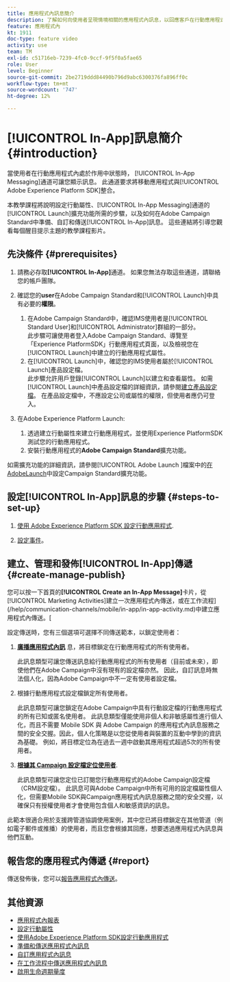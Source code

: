 ```yaml
---
title: 應用程式內訊息簡介
description: 了解如何向使用者呈現情境相關的應用程式內訊息，以回應客戶在行動應用程式內的即時行為。
feature: 應用程式內
kt: 1911
doc-type: feature video
activity: use
team: TM
exl-id: c51716eb-7239-4fc0-9ccf-9f5f0a5fae65
role: User
level: Beginner
source-git-commit: 2be2719ddd84490b796d9abc6300376fa896ff0c
workflow-type: tm+mt
source-wordcount: '747'
ht-degree: 12%

---
```


# [!UICONTROL In-App]訊息簡介 {#introduction}

當使用者在行動應用程式內處於作用中狀態時， [!UICONTROL In-App Messaging]通道可讓您顯示訊息。 此通道要求將移動應用程式與[!UICONTROL Adobe Experience Platform SDK]整合。

本教學課程將說明設定行動屬性、[!UICONTROL In-App Messaging]通道的[!UICONTROL Launch]擴充功能所需的步驟，以及如何在Adobe Campaign Standard中準備、自訂和傳送[!UICONTROL In-App]訊息。 這些連結將引導您觀看每個醒目提示主題的教學課程影片。

## 先決條件 {#prerequisites}

1. 請務必存取&#x200B;**[!UICONTROL In-App]**&#x200B;通道。 如果您無法存取這些通道，請聯絡您的帳戶團隊。
1. 確認您的&#x200B;**user**&#x200B;在Adobe Campaign Standard和[!UICONTROL Launch]中具有必要的&#x200B;**權限**。

   1. 在Adobe Campaign Standard中，確認IMS使用者是[!UICONTROL Standard User]和[!UICONTROL Administrator]群組的一部分。\
      此步驟可讓使用者登入Adobe Campaign Standard、導覽至「Experience PlatformSDK」行動應用程式頁面，以及檢視您在[!UICONTROL Launch]中建立的行動應用程式屬性。
   1. 在[!UICONTROL Launch]中，確認您的IMS使用者屬於[!UICONTROL Launch]產品設定檔。\
      此步驟允許用戶登錄[!UICONTROL Launch]以建立和查看屬性。 如需[!UICONTROL Launch]中產品設定檔的詳細資訊，請參閱[建立產品設定檔](https://docs.adobelaunch.com/launch-reference/administration/user-permissions#3-create-your-product-profile)。 在產品設定檔中，不應設定公司或屬性的權限，但使用者應仍可登入。

1. 在Adobe Experience Platform Launch:

   1. 透過建立行動屬性來建立行動應用程式，並使用Experience PlatformSDK測試您的行動應用程式。
   1. 安裝行動應用程式的&#x200B;**Adobe Campaign Standard**&#x200B;擴充功能。

如需擴充功能的詳細資訊，請參閱[!UICONTROL Adobe Launch ]檔案中的[在AdobeLaunch](https://aep-sdks.gitbook.io/docs/using-mobile-extensions/adobe-campaign-standard)中設定Campaign Standard擴充功能。

## 設定[!UICONTROL In-App]訊息的步驟 {#steps-to-set-up}

1. [使用 Adobe Experience Platform SDK 設定行動應用程式](/help/communication-channels/mobile/configure-mobile-apps-using-aep-sdk.md).

1. [設定事件](/help/communication-channels/mobile/in-app/configure-events.md)。

## 建立、管理和發佈[!UICONTROL In-App]傳遞 {#create-manage-publish}

您可以按一下首頁的&#x200B;**[!UICONTROL Create an In-App Message]**&#x200B;卡片，從[!UICONTROL Marketing Activities]建立一次應用程式內傳送，或在工作流程](/help/communication-channels/mobile/in-app/in-app-activity.md)中建立應用程式內傳送。[

設定傳送時，您有三個選項可選擇不同傳送範本，以鎖定使用者：

1. [**廣播應用程式內訊**](/help/communication-channels/mobile/in-app/broadcast-in-app-message.md) 息，將目標鎖定在行動應用程式的所有使用者。

   此訊息類型可讓您傳送訊息給行動應用程式的所有使用者（目前或未來），即使他們在Adobe Campaign中沒有現有的設定檔亦然。 因此，自訂訊息時無法個人化，因為Adobe Campaign中不一定有使用者設定檔。

1. 根據行動應用程式設定檔鎖定所有使用者。

   此訊息類型可讓您鎖定在Adobe Campaign中具有行動設定檔的行動應用程式的所有已知或匿名使用者。 此訊息類型僅能使用非個人和非敏感屬性進行個人化，而且不需要 Mobile SDK 與 Adobe Campaign 的應用程式內訊息服務之間的安全交握。因此，個人化策略是以您從使用者與裝置的互動中學到的資訊為基礎。 例如，將目標定位為在過去一週中啟動其應用程式超過5次的所有使用者。

1. [**根據其 Campaign 設定檔定位使用者**](/help/communication-channels/mobile/in-app/target-users-based-on-campaign-profile.md).

   此訊息類型可讓您定位已訂閱您行動應用程式的Adobe Campaign設定檔（CRM設定檔）。 此訊息可與Adobe Campaign中所有可用的設定檔屬性個人化，但需要Mobile SDK與Campaign應用程式內訊息服務之間的安全交握，以確保只有授權使用者才會使用包含個人和敏感資訊的訊息。

此範本很適合用於支援跨管道協調使用案例，其中您已將目標鎖定在其他管道（例如電子郵件或推播）的使用者，而且您會根據其回應，想要透過應用程式內訊息與他們互動。

## 報告您的應用程式內傳遞 {#report}

傳送發佈後，您可以[報告應用程式內傳送](/help/communication-channels/mobile/in-app/in-app-reporting.md)。

## 其他資源

* [應用程式內報表](https://docs.adobe.com/content/help/en/campaign-standard/using/reporting/list-of-reports/in-app-report.html)
* [設定行動屬性](https://aep-sdks.gitbook.io/docs/getting-started/create-a-mobile-property)
* [使用Adobe Experience Platform SDK設定行動應用程式](https://helpx.adobe.com/tw/campaign/kb/configuring-app-sdk.html)
* [準備和傳送應用程式內訊息](https://docs.adobe.com/content/help/en/campaign-standard/using/communication-channels/in-app-messaging/preparing-and-sending-an-in-app-message.html)
* [自訂應用程式內訊息](https://docs.adobe.com/content/help/en/campaign-standard/using/communication-channels/in-app-messaging/customizing-an-in-app-message.html)
* [在工作流程中傳送應用程式內訊息](https://docs.adobe.com/content/help/en/campaign-standard/using/managing-processes-and-data/channel-activities/in-app-delivery.html)
* [啟用生命週期量度](https://aep-sdks.gitbook.io/docs/getting-started/initialize-the-sdk#enable-lifecycle-metrics)
